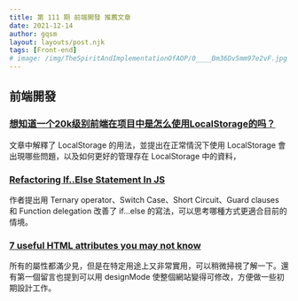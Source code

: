 ```yaml
---
title: 第 111 期 前端開發 推薦文章
date: 2021-12-14
author: gqsm
layout: layouts/post.njk
tags: [Front-end]
# image: /img/TheSpiritAndImplementationOfAOP/0____Bm36Dv5mm97e2vF.jpg
---
```


## 前端開發
<!-- summary -->
### [想知道一个20k级别前端在项目中是怎么使用LocalStorage的吗？](https://juejin.cn/post/7033749571939336228)

文章中解釋了 LocalStorage 的用法，並提出在正常情況下使用 LocalStorage 會出現哪些問題，以及如何更好的管理存在 LocalStorage 中的資料，
<!-- summary -->

### [Refactoring If..Else Statement In JS](https://towardsdev.com/refactoring-nested-loops-in-js-e6d8a9db2db3)

作者提出用 Ternary operator、Switch Case、Short Circuit、Guard clauses 和 Function delegation 改善了 if...else 的寫法，可以思考哪種方式更適合目前的情境。

### [7 useful HTML attributes you may not know](https://dev.to/simonpaix/7-useful-html-attributes-you-may-not-know-7mn)

所有的屬性都滿少見，但是在特定用途上又非常實用，可以稍微掃視了解一下。還有第一個留言也提到可以用 designMode 使整個網站變得可修改，方便做一些初期設計工作。
